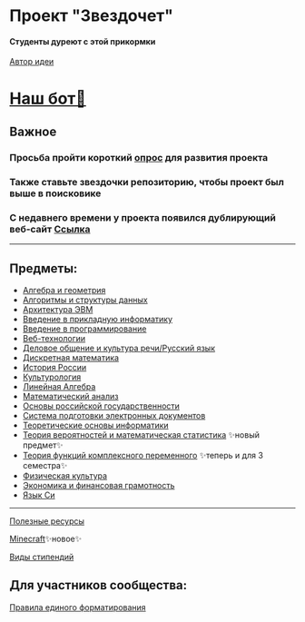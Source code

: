 # Проект "Звездочет"
#### Студенты дуреют с этой прикормки
[Автор идеи](https://github.com/callmeyura)

# [Наш бот🐘](https://t.me/AstronStarBot)
## Важное
### Просьба пройти короткий [опрос](https://forms.gle/BKqQA874LuyNTjdg8) для развития проекта
### Также ставьте звездочки репозиторию, чтобы проект был выше в поисковике
### С недавнего времени у проекта появился дублирующий веб-сайт [Ссылка](https://voskhod-1.github.io/starsresearch)
***

## Предметы:
+ [Алгебра и геометрия](subjects/algem/algem.md)
+ [Алгоритмы и структуры данных](subjects/aisd/aisd.md)
+ [Архитектура ЭВМ](subjects/archevm/archevm.md)
+ [Введение в прикладную информатику](subjects/pi/pi.md)
+ [Введение в программирование](subjects/vvp/vvp.md)
+ [Веб-технологии](subjects/web/web.md)
+ [Деловое общение и культура речи/Русский язык](subjects/russian/russian.md)
+ [Дискретная математика](subjects/dm/dm.md)
+ [История России](subjects/hist/hist.md)
+ [Культурология](subjects/cult/cult.md)
+ [Линейная Алгебра](subjects/lin-alg/lin-alg.md)
+ [Математический анализ](subjects/mathan/mathan.md)
+ [Основы российской государственности](subjects/org/org.md)
+ [Система подготовки электронных документов](subjects/sped/sped.md)
+ [Теоретические основы информатики](subjects/toinf/toinf.md)
+ [Теория вероятностей и математическая статистика](subjects/terver/terver.md) ✨новый предмет✨
+ [Теория функций комплексного переменного](subjects/tfkp/tfkp.md) ✨теперь и для 3 семестра✨
+ [Физическая культура](subjects/phys-edu/phys-edu.md)
+ [Экономика и финансовая грамотность](subjects/economy/economy.md)
+ [Язык Си](subjects/clang/clang.md)

***
[Полезные ресурсы](smth/resources.md)

[Minecraft](smth/Minecraft.md)✨новое✨

[Виды стипендий](smth/stipendia.md)
## Для участников сообщества:

[Правила единого форматирования](smth/formattingRules.md)
